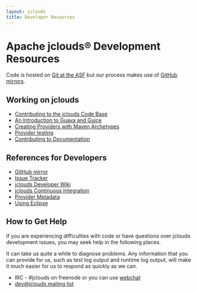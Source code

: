 ```yaml
---
layout: jclouds
title: Developer Resources
---
```


# Apache jclouds&reg; Development Resources

Code is hosted on [Git at the ASF](https://git-wip-us.apache.org/repos/asf?s=jclouds) but our process makes use of [GitHub mirrors](https://github.com/jclouds).  

## Working on jclouds
	
   *  [Contributing to the jclouds Code Base](https://wiki.apache.org/jclouds/How%20to%20Contribute)
   *  [An Introduction to Guava and Guice](/documentation/devguides/guice-guava-primer)
   *  [Creating Providers with Maven Archetypes](/documentation/devguides/creating-providers-with-maven)
   *  [Provider testing](/documentation/devguides/provider-testing)
   *  [Contributing to Documentation](https://wiki.apache.org/jclouds/How%20to%20Contribute%20Documentation)

## References for Developers

   *  [GitHub mirror](https://github.com/jclouds)
   *  [Issue Tracker](https://issues.apache.org/jira/browse/JCLOUDS)
   *  [jclouds Developer Wiki](http://wiki.apache.org/jclouds/)
   *  [jclouds Continuous Integration](/documentation/devguides/continuous-integration)
   *  [Provider Metadata](/documentation/devguides/provider-metadata)
   *  [Using Eclipse](/documentation/devguides/using-eclipse)

## How to Get Help

If you are experiencing difficulties with code or have questions over jclouds development issues, you may seek help in the following places.

It can take us quite a while to diagnose problems.  Any information that you can provide for us, such as test log output and runtime log output, will make it 
much easier for us to respond as quickly as we can.

   *  IRC - #jclouds on freenode or you can use [webchat](http://webchat.freenode.net/?channels=#jclouds)
   *  [dev@jclouds mailing list](/documentation/community)
